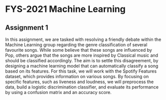 # FYS-2021 Machine Learning
## Assignment 1
In this assignment, we are tasked with resolving a friendly debate within the Machine Learning group regarding the genre classification of several favourite songs. While some believe that these songs are influenced by Pop, others argue that the songs are more inspired by Classical music and should be classified accordingly. The aim is to settle this disagreement, by designing a machine learning model that can automatically classify a song based on its features.
For this task, we will work with the Spotify Features dataset, which provides information on various songs. By focusing on specific features, such as liveness and loudness, we will preprocess the data, build a logistic discrimination classifier, and evaluate its performance by using a confusion matrix and an accuracy score.
